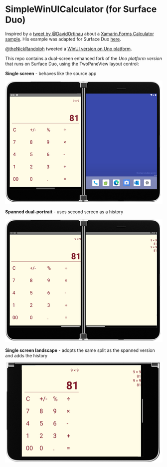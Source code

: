 # SimpleWinUICalculator (for Surface Duo)

Inspired by a [tweet by @DavidOrtinau](https://twitter.com/davidortinau/status/1365456677277941766) about a [Xamarin.Forms Calculator sample](https://t.co/lOvLD3uwb8?amp=1). His example was adapted for Surface Duo [here](https://github.com/conceptdev/SimpleCalculator).

[@theNickRandolph](https://twitter.com/thenickrandolph/status/1369418578458460167) tweeted a [WinUI version on Uno platform](https://nicksnettravels.builttoroam.com/simple-winui-uno-calculator/).

This repo contains a dual-screen enhanced fork of the _Uno platform version_ that runs on Surface Duo, using the TwoPaneView layout control:

**Single screen** - behaves like the source app

![Surface Duo with calculator on one screen](screenshots/calculator-single-portrait.png)

**Spanned dual-portrait** - uses second screen as a history

![Surface Duo with calculator and history spanned on both screens](screenshots/calculator-dual-portrait.png)

**Single screen landscape** - adopts the same split as the spanned version and adds the history

![Surface Duo with calculator and history on one screen](screenshots/calculator-single-landscape.png)

